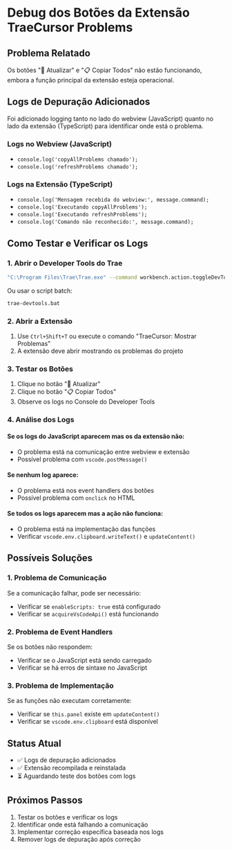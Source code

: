 # Debug dos Botões da Extensão TraeCursor Problems

## Problema Relatado
Os botões "🔄 Atualizar" e "📋 Copiar Todos" não estão funcionando, embora a função principal da extensão esteja operacional.

## Logs de Depuração Adicionados
Foi adicionado logging tanto no lado do webview (JavaScript) quanto no lado da extensão (TypeScript) para identificar onde está o problema.

### Logs no Webview (JavaScript)
- `console.log('copyAllProblems chamado');`
- `console.log('refreshProblems chamado');`

### Logs na Extensão (TypeScript)
- `console.log('Mensagem recebida do webview:', message.command);`
- `console.log('Executando copyAllProblems');`
- `console.log('Executando refreshProblems');`
- `console.log('Comando não reconhecido:', message.command);`

## Como Testar e Verificar os Logs

### 1. Abrir o Developer Tools do Trae
```bash
"C:\Program Files\Trae\Trae.exe" --command workbench.action.toggleDevTools
```

Ou usar o script batch:
```bash
trae-devtools.bat
```

### 2. Abrir a Extensão
1. Use `Ctrl+Shift+T` ou execute o comando "TraeCursor: Mostrar Problemas"
2. A extensão deve abrir mostrando os problemas do projeto

### 3. Testar os Botões
1. Clique no botão "🔄 Atualizar"
2. Clique no botão "📋 Copiar Todos"
3. Observe os logs no Console do Developer Tools

### 4. Análise dos Logs

#### Se os logs do JavaScript aparecem mas os da extensão não:
- O problema está na comunicação entre webview e extensão
- Possível problema com `vscode.postMessage()`

#### Se nenhum log aparece:
- O problema está nos event handlers dos botões
- Possível problema com `onclick` no HTML

#### Se todos os logs aparecem mas a ação não funciona:
- O problema está na implementação das funções
- Verificar `vscode.env.clipboard.writeText()` e `updateContent()`

## Possíveis Soluções

### 1. Problema de Comunicação
Se a comunicação falhar, pode ser necessário:
- Verificar se `enableScripts: true` está configurado
- Verificar se `acquireVsCodeApi()` está funcionando

### 2. Problema de Event Handlers
Se os botões não respondem:
- Verificar se o JavaScript está sendo carregado
- Verificar se há erros de sintaxe no JavaScript

### 3. Problema de Implementação
Se as funções não executam corretamente:
- Verificar se `this.panel` existe em `updateContent()`
- Verificar se `vscode.env.clipboard` está disponível

## Status Atual
- ✅ Logs de depuração adicionados
- ✅ Extensão recompilada e reinstalada
- ⏳ Aguardando teste dos botões com logs

## Próximos Passos
1. Testar os botões e verificar os logs
2. Identificar onde está falhando a comunicação
3. Implementar correção específica baseada nos logs
4. Remover logs de depuração após correção